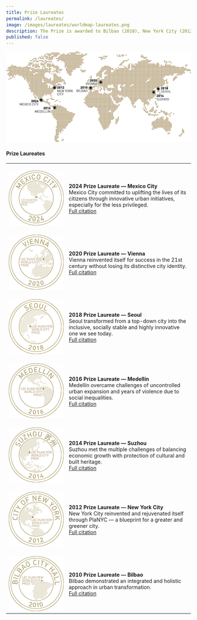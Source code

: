 ```yaml
---
title: Prize Laureates
permalink: /laureates/
image: /images/laureates/worldmap-laureates.png
description: The Prize is awarded to Bilbao (2010), New York City (2012), Suzhou (2014), Medellín (2016), Seoul (2018), Vienna (2020), and Mexico City (2024).
published: false
---
```


![Prize Laureates](/images/laureates/worldmap-laureates.png/)

#### **Prize Laureates**

<table style="width: 100%;" border="0" cellpadding="10">
<tbody>
<tr>
<td style="width: 150px;"><br><img src="/images/laureates/mexico-city-medal.png" alt="Mexico City" /><br></td>
<td><br><strong>2024 Prize Laureate — Mexico City</strong><br />Mexico City committed to uplifting the lives of its citizens through innovative urban initiatives, especially for the less privileged.<br><a href="/mexico-city/">Full citation</a></td>
</tr>
<tr>
<td style="width: 150px;"><br><img src="/images/laureates/vienna-medal.png" alt="Vienna" /><br></td>
<td><br><strong>2020 Prize Laureate — Vienna</strong><br />Vienna reinvented itself for success in the 21st century without losing its distinctive city identity.<br><a href="/vienna/">Full citation</a></td>
</tr>
<tr>
<td style="width: 150px;"><br><img src="/images/laureates/seoul-medal.png" alt="Seoul" /><br></td>
<td><br><strong>2018 Prize Laureate — Seoul</strong><br />Seoul transformed from a top-down city into the inclusive, socially stable and highly innovative one we see today.<br><a href="/seoul/">Full citation</a></td>
</tr>
<tr>
<td><br><img src="/images/laureates/medellin-medal.png" alt="Medellín" /><br></td>
<td><br><strong>2016 Prize Laureate — Medellín</strong><br />Medellín overcame challenges of uncontrolled urban expansion and years of violence due to social inequalities.<br><a href="/medellin/">Full citation</a></td>
</tr> 
<tr>
<td><br><img src="/images/laureates/suzhou-medal.png" alt="Suzhou" /><br></td>
<td><br><strong>2014 Prize Laureate — Suzhou</strong><br />Suzhou met the multiple challenges of balancing economic growth with protection of cultural and built heritage.<br><a href="/suzhou/">Full citation</a></td>
</tr> 
<tr>
<td><br><img src="/images/laureates/nyc-medal.png" alt="New York City" /><br></td>
<td><br><strong>2012 Prize Laureate — New York City</strong><br />New York City reinvented and rejuvenated itself through PlaNYC — a blueprint for a greater and greener city.<br><a href="/nyc/">Full citation</a></td>
</tr>
<tr>
<td><br><img src="/images/laureates/bilbao-medal.png" alt="Bilbao" /><br></td>
<td><br><strong>2010 Prize Laureate — Bilbao</strong><br />Bilbao demonstrated an integrated and holistic approach in urban transformation.<br><a href="/bilbao/">Full citation</a></td>
</tr> 
</tbody>
</table>
